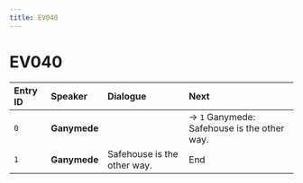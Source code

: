 ```yaml
---
title: EV040
---
```


# EV040


| Entry ID | Speaker | Dialogue | Next |
| :------- | :------ | :------- | :------------ |
| `0` | **Ganymede** |  | → `1` Ganymede: Safehouse is the other way\. |
| `1` | **Ganymede** | Safehouse is the other way\. | End |
